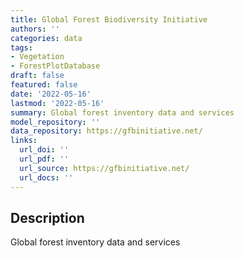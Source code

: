 ```yaml
---
title: Global Forest Biodiversity Initiative
authors: ''
categories: data
tags:
- Vegetation
- ForestPlotDatabase
draft: false
featured: false
date: '2022-05-16'
lastmod: '2022-05-16'
summary: Global forest inventory data and services
model_repository: ''
data_repository: https://gfbinitiative.net/
links:
  url_doi: ''
  url_pdf: ''
  url_source: https://gfbinitiative.net/
  url_docs: ''
---
```


## Description

Global forest inventory data and services

